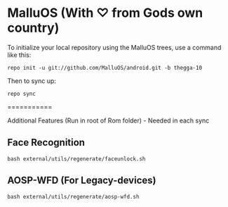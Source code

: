 MalluOS (With ♡ from Gods own country)
===========


To initialize your local repository using the MalluOS trees, use a command like this:
```
repo init -u git://github.com/MalluOS/android.git -b thegga-10
```
Then to sync up:
```
repo sync
```

===========

Additional Features (Run in root of Rom folder) - Needed in each sync

## Face Recognition

`bash external/utils/regenerate/faceunlock.sh` 

## AOSP-WFD (For Legacy-devices)

`bash external/utils/regenerate/aosp-wfd.sh`



